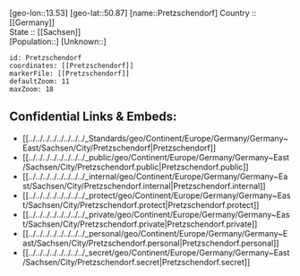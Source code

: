 ﻿---
location: [50.87,13.53] 
mapzoom: [7,12] 
mapmarker: city 
type: City
tags:
- geo/City


SpocWebEntityId: 33520
isDeleted: false
confidential: public

---
[geo-lon::13.53] 
[geo-lat::50.87] 
[name::Pretzschendorf] 
Country :: [[Germany]]  
State :: [[Sachsen]]  
[Population::] 
[Unknown::] 


```leaflet
id: Pretzschendorf
coordinates: [[Pretzschendorf]] 
markerFile: [[Pretzschendorf]] 
defaultZoom: 11 
maxZoom: 18
```


## Confidential Links & Embeds: 
- [[../../../../../../../../_Standards/geo/Continent/Europe/Germany/Germany~East/Sachsen/City/Pretzschendorf|Pretzschendorf]] 
- [[../../../../../../../../_public/geo/Continent/Europe/Germany/Germany~East/Sachsen/City/Pretzschendorf.public|Pretzschendorf.public]] 
- [[../../../../../../../../_internal/geo/Continent/Europe/Germany/Germany~East/Sachsen/City/Pretzschendorf.internal|Pretzschendorf.internal]] 
- [[../../../../../../../../_protect/geo/Continent/Europe/Germany/Germany~East/Sachsen/City/Pretzschendorf.protect|Pretzschendorf.protect]] 
- [[../../../../../../../../_private/geo/Continent/Europe/Germany/Germany~East/Sachsen/City/Pretzschendorf.private|Pretzschendorf.private]] 
- [[../../../../../../../../_personal/geo/Continent/Europe/Germany/Germany~East/Sachsen/City/Pretzschendorf.personal|Pretzschendorf.personal]] 
- [[../../../../../../../../_secret/geo/Continent/Europe/Germany/Germany~East/Sachsen/City/Pretzschendorf.secret|Pretzschendorf.secret]] 
